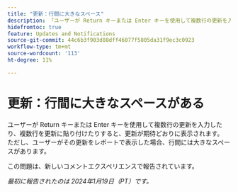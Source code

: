 ```yaml
---
title: "更新：行間に大きなスペース"
description: 「ユーザーが Return キーまたは Enter キーを使用して複数行の更新を入力したり、複数行を更新に貼り付けたりすると、更新が期待どおりに表示されます。 ただし、ユーザーがその更新をレポートで表示すると、行の間に大きなスペースがあります。
hidefromtoc: true
feature: Updates and Notifications
source-git-commit: 44c6b3f903d88dff46077f5805da31f9ec3c0923
workflow-type: tm+mt
source-wordcount: '113'
ht-degree: 11%

---
```



# 更新：行間に大きなスペースがある

ユーザーが Return キーまたは Enter キーを使用して複数行の更新を入力したり、複数行を更新に貼り付けたりすると、更新が期待どおりに表示されます。 ただし、ユーザーがその更新をレポートで表示した場合、行間には大きなスペースがあります。

この問題は、新しいコメントエクスペリエンスで報告されています。

_最初に報告されたのは 2024年1月19日（PT）です。_
